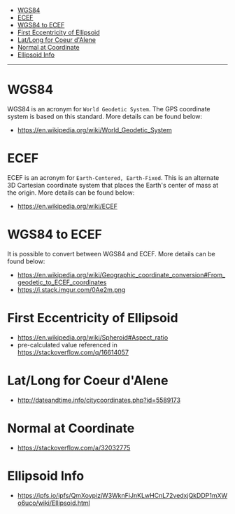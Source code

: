 - [WGS84](#wgs84)
- [ECEF](#ecef)
- [WGS84 to ECEF](#wgs84-to-ecef)
- [First Eccentricity of Ellipsoid](#first-eccentricity-of-ellipsoid)
- [Lat/Long for Coeur d'Alene](#latlong-for-coeur-dalene)
- [Normal at Coordinate](#normal-at-coordinate)
- [Ellipsoid Info](#ellipsoid-info)

---

# WGS84

WGS84 is an acronym for `World Geodetic System`. The GPS coordinate system is based on this standard. More details can be found below:

- https://en.wikipedia.org/wiki/World_Geodetic_System

# ECEF

ECEF is an acronym for `Earth-Centered, Earth-Fixed`. This is an alternate 3D Cartesian coordinate system that places the Earth's center of mass at the origin. More details can be found below:

- https://en.wikipedia.org/wiki/ECEF

# WGS84 to ECEF

It is possible to convert between WGS84 and ECEF. More details can be found below:

- https://en.wikipedia.org/wiki/Geographic_coordinate_conversion#From_geodetic_to_ECEF_coordinates
- https://i.stack.imgur.com/0Ae2m.png

# First Eccentricity of Ellipsoid

- https://en.wikipedia.org/wiki/Spheroid#Aspect_ratio
- pre-calculated value referenced in https://stackoverflow.com/q/16614057

# Lat/Long for Coeur d'Alene

- http://dateandtime.info/citycoordinates.php?id=5589173

# Normal at Coordinate

- https://stackoverflow.com/a/32032775

# Ellipsoid Info

- https://ipfs.io/ipfs/QmXoypizjW3WknFiJnKLwHCnL72vedxjQkDDP1mXWo6uco/wiki/Ellipsoid.html
